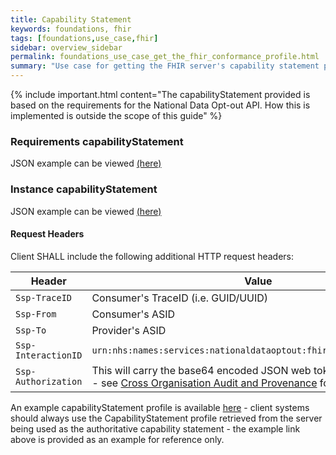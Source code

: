 ```yaml
---
title: Capability Statement
keywords: foundations, fhir
tags: [foundations,use_case,fhir]
sidebar: overview_sidebar
permalink: foundations_use_case_get_the_fhir_conformance_profile.html
summary: "Use case for getting the FHIR server's capability statement profile."
---
```


{% include important.html content="The capabilityStatement provided is based on the requirements for the National Data Opt-out API. How this is implemented is outside the scope of this guide" %}


### Requirements capabilityStatement

<script src="https://gist.github.com/IOPS-DEV/af36c2f3f03a2b0641af9961f46073ea.js"></script>

JSON example can be viewed [(here)](Examples/NDOP-CapabilityStatement-Example-1.json)

### Instance capabilityStatement

<script src="https://gist.github.com/IOPS-DEV/599b0e7d4e2d1ff4545aa66e7da72f6a.js"></script>

JSON example can be viewed [(here)](Examples/NDOP-CapabilityStatement-Example-2.json)

#### Request Headers ####

Client SHALL include the following additional HTTP request headers:

| Header               | Value |
|----------------------|-------|
| `Ssp-TraceID`        | Consumer's TraceID (i.e. GUID/UUID) |
| `Ssp-From`           | Consumer's ASID |
| `Ssp-To`             | Provider's ASID |
| `Ssp-InteractionID`  | `urn:nhs:names:services:nationaldataoptout:fhir:rest:read:metadata`|
| `Ssp-Authorization`  | This will carry the base64 encoded JSON web token required for audit - see [Cross Organisation Audit and Provenance](https://nhsconnect.github.io/FHIR-NOO-API/development_security_jwt.html) for details. |

An example capabilityStatement profile is available [here](https://nhsconnect.github.io/FHIR-NOO-API/Examples/NDOP-CapabilityStatement-Example-1.xml) - client systems should always use the CapabilityStatement profile retrieved from the server being used as the authoritative capability statement - the example link above is provided as an example for reference only.

